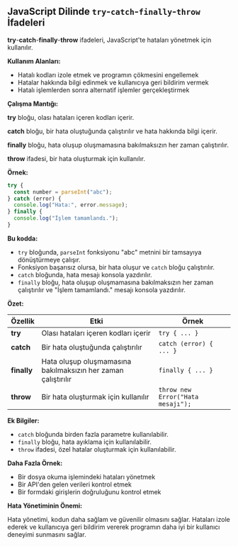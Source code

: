 ## JavaScript Dilinde `try`-`catch`-`finally`-`throw` İfadeleri

**try**-**catch**-**finally**-**throw** ifadeleri, JavaScript'te hataları yönetmek için kullanılır.

**Kullanım Alanları:**

* Hatalı kodları izole etmek ve programın çökmesini engellemek
* Hatalar hakkında bilgi edinmek ve kullanıcıya geri bildirim vermek
* Hatalı işlemlerden sonra alternatif işlemler gerçekleştirmek

**Çalışma Mantığı:**

**try** bloğu, olası hataları içeren kodları içerir.

**catch** bloğu, bir hata oluştuğunda çalıştırılır ve hata hakkında bilgi içerir.

**finally** bloğu, hata oluşup oluşmamasına bakılmaksızın her zaman çalıştırılır.

**throw** ifadesi, bir hata oluşturmak için kullanılır.

**Örnek:**

```javascript
try {
  const number = parseInt("abc");
} catch (error) {
  console.log("Hata:", error.message);
} finally {
  console.log("İşlem tamamlandı.");
}
```

**Bu kodda:**

* `try` bloğunda, `parseInt` fonksiyonu "abc" metnini bir tamsayıya dönüştürmeye çalışır.
* Fonksiyon başarısız olursa, bir hata oluşur ve `catch` bloğu çalıştırılır.
* `catch` bloğunda, hata mesajı konsola yazdırılır.
* `finally` bloğu, hata oluşup oluşmamasına bakılmaksızın her zaman çalıştırılır ve "İşlem tamamlandı." mesajı konsola yazdırılır.

**Özet:**

| Özellik | Etki | Örnek |
|---|---|---|
| **try** | Olası hataları içeren kodları içerir | `try { ... }` |
| **catch** | Bir hata oluştuğunda çalıştırılır | `catch (error) { ... }` |
| **finally** | Hata oluşup oluşmamasına bakılmaksızın her zaman çalıştırılır | `finally { ... }` |
| **throw** | Bir hata oluşturmak için kullanılır | `throw new Error("Hata mesajı");` |

**Ek Bilgiler:**

* `catch` bloğunda birden fazla parametre kullanılabilir.
* `finally` bloğu, hata ayıklama için kullanılabilir.
* `throw` ifadesi, özel hatalar oluşturmak için kullanılabilir.

**Daha Fazla Örnek:**

* Bir dosya okuma işlemindeki hataları yönetmek
* Bir API'den gelen verileri kontrol etmek
* Bir formdaki girişlerin doğruluğunu kontrol etmek

**Hata Yönetiminin Önemi:**

Hata yönetimi, kodun daha sağlam ve güvenilir olmasını sağlar. Hataları izole ederek ve kullanıcıya geri bildirim vererek programın daha iyi bir kullanıcı deneyimi sunmasını sağlar.
